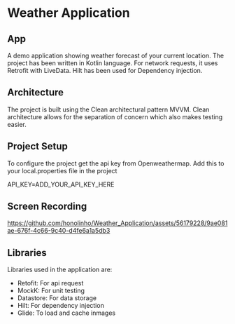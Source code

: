 # Weather Application 
## App
A demo application showing weather forecast of your current location. The project has been written in Kotlin language. For network requests, it uses Retrofit with LiveData. Hilt has been used for Dependency injection.
## Architecture
The project is built using the Clean architectural pattern MVVM. Clean architecture allows for the separation of concern which also makes testing easier.
## Project Setup
To configure the project get the api key from Openweathermap. Add this to your local.properties file in the project

API_KEY=ADD_YOUR_API_KEY_HERE

## Screen Recording 

https://github.com/honolinho/Weather_Application/assets/56179228/9ae081ae-676f-4c66-9c40-d4fe6a1a5db3

## Libraries 
Libraries used in the application are: 

* Retofit: For api request
* MockK: For unit testing
* Datastore: For data storage
* Hilt: For dependency injection
* Glide: To load and cache inmages 














